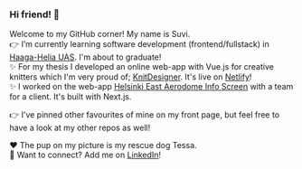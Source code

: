 ### Hi friend! :slightly_smiling_face:  
Welcome to my GitHub corner! My name is Suvi.    
👉 I’m currently learning software development (frontend/fullstack) in [Haaga-Helia UAS](https://www.haaga-helia.fi/en). I'm about to graduate!  
✨ For my thesis I developed an online web-app with Vue.js for creative knitters which I'm very proud of; [KnitDesigner](https://github.com/SuviAnnina/KnitDesigner). It's live on [Netlify](https://knitdesigner.netlify.app/)!  
✨ I worked on the web-app [Helsinki East Aerodome Info Screen](https://github.com/EHA-Display-Terminal-Team/eha-infoscreen) with a team for a client. It's built with Next.js.  
  
👉 I’ve pinned other favourites of mine on my front page, but feel free to have a look at my other repos as well!  
  
❤️ The pup on my picture is my rescue dog Tessa.  
🤝 Want to connect? Add me on [LinkedIn](https://fi.linkedin.com/in/suvi-varjoranta-suvi200)!
